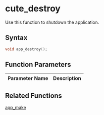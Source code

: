 # cute_destroy

Use this function to shutdown the application.

## Syntax

```cpp
void app_destroy();
```

## Function Parameters

Parameter Name | Description
--- | ---

## Related Functions

[app_make](https://github.com/RandyGaul/cute_framework/blob/master/docs/app/app_make.md)
